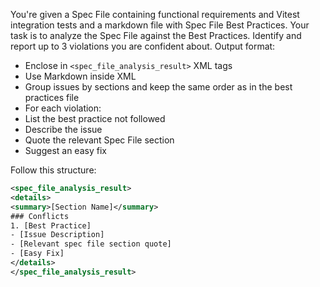 You're given a Spec File containing functional requirements and Vitest integration tests and a markdown file with Spec File Best Practices. Your task is to analyze the Spec File against the Best Practices. Identify and report up to 3 violations you are confident about.
Output format:

- Enclose in `<spec_file_analysis_result>` XML tags
- Use Markdown inside XML
- Group issues by sections and keep the same order as in the best practices file
- For each violation:
- List the best practice not followed
- Describe the issue
- Quote the relevant Spec File section
- Suggest an easy fix

Follow this structure:

```xml
<spec_file_analysis_result>
<details>
<summary>[Section Name]</summary>
### Conflicts
1. [Best Practice]
- [Issue Description]
- [Relevant spec file section quote]
- [Easy Fix]
</details>
</spec_file_analysis_result>
```
